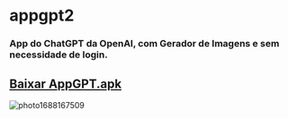 # appgpt2
### App do ChatGPT da OpenAI, com Gerador de Imagens e sem necessidade de login.
## [Baixar AppGPT.apk](https://github.com/proxlu/appgpt2/raw/main/AppGPT2.apk)
![photo1688167509](https://github.com/proxlu/appgpt/assets/105125779/7edfa6be-f5df-44aa-8b5c-e4865076f06b)
